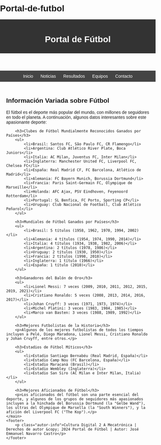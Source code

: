 # Portal-de-futbol<!DOCTYPE html>
<html lang="es">
<head>
    <meta charset="UTF-8">
    <meta name="viewport" content="width=device-width, initial-scale=1.0">
    <title>Portal de Fútbol</title>
    <style>
        /* Estilos CSS */
        body {
            font-family: Arial, sans-serif;
            margin: 0;
            padding: 0;
        }
        header {
            background-color: #333;
            color: #fff;
            padding: 10px 0;
            text-align: center;
        }
        nav {
            background-color: #444;
            padding: 10px;
            text-align: center;
        }
        nav a {
            color: #fff;
            text-decoration: none;
            margin: 0 10px;
        }
        main {
            padding: 20px;
        }
        footer {
            background-color: #333;
            color: #fff;
            text-align: center;
            padding: 10px 0;
            width: 100%;
        }
        .equipo {
            margin-bottom: 20px;
        }
        .equipo img {
            max-width: 100%;
            height: auto;
        }
        .autor-info {
            text-align: left;
            margin-top: 20px;
        }
    </style>
</head>
<body>
    <header>
        <h1>Portal de Fútbol</h1>
    </header>
    <nav>
        <a href="#">Inicio</a>
        <a href="#">Noticias</a>
        <a href="#">Resultados</a>
        <a href="#">Equipos</a>
        <a href="#">Contacto</a>
    </nav>
    <main>
        <h2>Información Variada sobre Fútbol</h2>
        <p>El fútbol es el deporte más popular del mundo, con millones de seguidores en todo el planeta. A continuación, algunos datos interesantes sobre este apasionante deporte:</p>
        
        <h3>Clubes de Fútbol Mundialmente Reconocidos Ganados por Países</h3>
        <ul>
            <li>Brasil: Santos FC, São Paulo FC, CR Flamengo</li>
            <li>Argentina: Club Atlético River Plate, Boca Juniors</li>
            <li>Italia: AC Milan, Juventus FC, Inter Milan</li>
            <li>Inglaterra: Manchester United FC, Liverpool FC, Chelsea FC</li>
            <li>España: Real Madrid CF, FC Barcelona, Atlético de Madrid</li>
            <li>Alemania: FC Bayern Munich, Borussia Dortmund</li>
            <li>Francia: Paris Saint-Germain FC, Olympique de Marseille</li>
            <li>Holanda: AFC Ajax, PSV Eindhoven, Feyenoord Rotterdam</li>
            <li>Portugal: SL Benfica, FC Porto, Sporting CP</li>
            <li>Uruguay: Club Nacional de Football, Club Atlético Peñarol</li>
        </ul>
        
        <h3>Mundiales de Fútbol Ganados por Países</h3>
        <ul>
            <li>Brasil: 5 títulos (1958, 1962, 1970, 1994, 2002)</li>
            <li>Alemania: 4 títulos (1954, 1974, 1990, 2014)</li>
            <li>Italia: 4 títulos (1934, 1938, 1982, 2006)</li>
            <li>Argentina: 2 títulos (1978, 1986)</li>
            <li>Uruguay: 2 títulos (1930, 1950)</li>
            <li>Francia: 2 títulos (1998, 2018)</li>
            <li>Inglaterra: 1 título (1966)</li>
            <li>España: 1 título (2010)</li>
        </ul>
        
        <h3>Ganadores del Balón de Oro</h3>
        <ul>
            <li>Lionel Messi: 7 veces (2009, 2010, 2011, 2012, 2015, 2019, 2021)</li>
            <li>Cristiano Ronaldo: 5 veces (2008, 2013, 2014, 2016, 2017)</li>
            <li>Johan Cruyff: 3 veces (1971, 1973, 1974)</li>
            <li>Michel Platini: 3 veces (1983, 1984, 1985)</li>
            <li>Marco van Basten: 3 veces (1988, 1989, 1992)</li>
        </ul>
        
        <h3>Mejores Futbolistas de la Historia</h3>
        <p>Algunos de los mejores futbolistas de todos los tiempos incluyen a Pelé, Diego Maradona, Lionel Messi, Cristiano Ronaldo y Johan Cruyff, entre otros.</p>
        
        <h3>Estadios de Fútbol Míticos</h3>
        <ul>
            <li>Estadio Santiago Bernabéu (Real Madrid, España)</li>
            <li>Estadio Camp Nou (FC Barcelona, España)</li>
            <li>Estadio Maracaná (Brasil)</li>
            <li>Estadio Wembley (Inglaterra)</li>
            <li>Estadio San Siro (AC Milan e Inter Milan, Italia)</li>
        </ul>
        
        <h3>Mejores Aficionados de Fútbol</h3>
        <p>Los aficionados del fútbol son una parte esencial del deporte, y algunos de los grupos de seguidores más apasionados incluyen a la hinchada del Borussia Dortmund (la "Gelbe Wand"), los ultras del Olympique de Marsella (la "South Winners"), y la afición del Liverpool FC ("The Kop").</p>
    </main>
    <footer>
        <p class="autor-info">Cultura Digital 2 A Mecatrónica | Derechos de autor &copy; 2024 Portal de Fútbol | Autor: José Emmanuel Navarro Castro</p>
    </footer>
</body>
</html>
